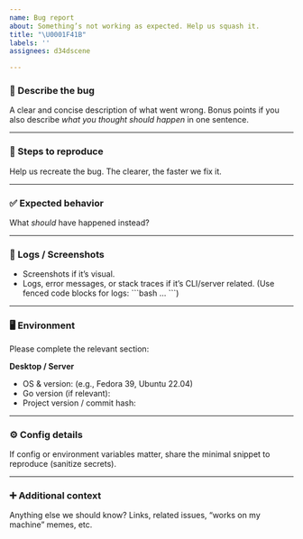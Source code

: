 ```yaml
---
name: Bug report
about: Something’s not working as expected. Help us squash it.
title: "\U0001F41B"
labels: ''
assignees: d34dscene

---
```


### 🐛 Describe the bug

A clear and concise description of what went wrong. Bonus points if you also describe *what you thought should happen* in one sentence.

---

### 🔄 Steps to reproduce

Help us recreate the bug. The clearer, the faster we fix it.

---

### ✅ Expected behavior

What *should* have happened instead?

---

### 📸 Logs / Screenshots

* Screenshots if it’s visual.
* Logs, error messages, or stack traces if it’s CLI/server related.
  (Use fenced code blocks for logs: \`\`\`bash … \`\`\`)

---

### 🖥️ Environment

Please complete the relevant section:

**Desktop / Server**

* OS & version: (e.g., Fedora 39, Ubuntu 22.04)
* Go version (if relevant):
* Project version / commit hash:

---

### ⚙️ Config details

If config or environment variables matter, share the minimal snippet to reproduce (sanitize secrets).

---

### ➕ Additional context

Anything else we should know? Links, related issues, “works on my machine” memes, etc.

